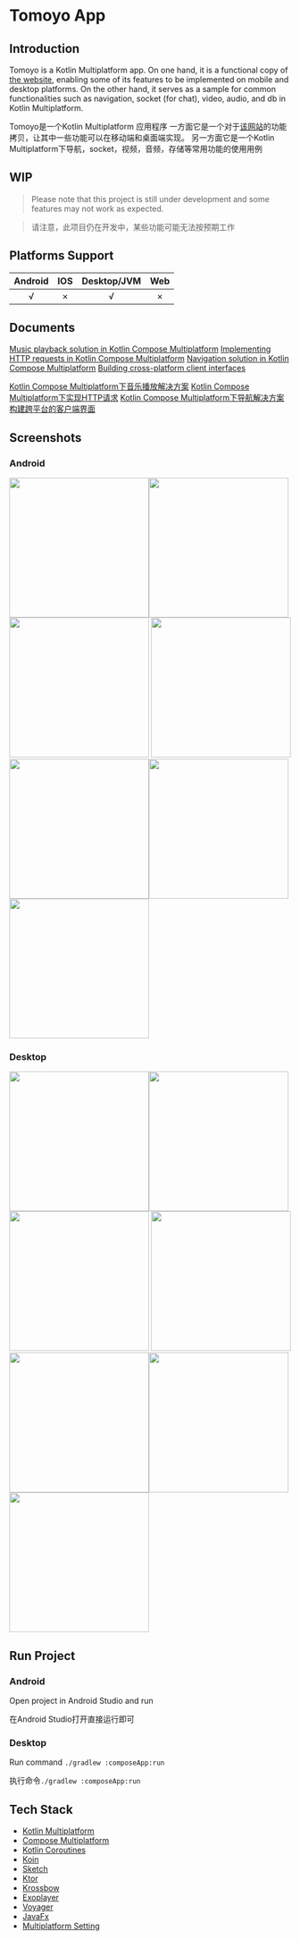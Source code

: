 # Tomoyo App

## Introduction

Tomoyo is a Kotlin Multiplatform app.
On one hand, it is a functional copy of [the website](https://www.astercasc.com), enabling some of
its features to be implemented on mobile and desktop platforms.
On the other hand, it serves as a sample for common functionalities such as navigation, socket
(for chat), video, audio, and db in Kotlin Multiplatform.

Tomoyo是一个Kotlin Multiplatform 应用程序
一方面它是一个对于[该网站](https://www.astercasc.com)的功能拷贝，让其中一些功能可以在移动端和桌面端实现。
另一方面它是一个Kotlin Multiplatform下导航，socket，视频，音频，存储等常用功能的使用用例

## WIP

> Please note that this project is still under development and some features may not work as
> expected.

> 请注意，此项目仍在开发中，某些功能可能无法按预期工作

## Platforms Support

| Android | IOS | Desktop/JVM | Web |
|:-------:|:---:|:-----------:|:---:|
|    √    |  ×  |      √      |  ×  |

## Documents

[Music playback solution in Kotlin Compose Multiplatform](https://www.astercasc.com/article/detail?articleId=AT182402577020566323)
[Implementing HTTP requests in Kotlin Compose Multiplatform](https://www.astercasc.com/article/detail?articleId=AT182174036963389030)
[Navigation solution in Kotlin Compose Multiplatform](https://www.astercasc.com/article/detail?articleId=AT182028575808345292)
[Building cross-platform client interfaces](https://www.astercasc.com/article/detail?articleId=AT1734101922878869)

[Kotlin Compose Multiplatform下音乐播放解决方案](https://www.astercasc.com/article/detail?articleId=AT182402577020566323)
[Kotlin Compose Multiplatform下实现HTTP请求](https://www.astercasc.com/article/detail?articleId=AT182174036963389030)
[Kotlin Compose Multiplatform下导航解决方案](https://www.astercasc.com/article/detail?articleId=AT182028575808345292)
[构建跨平台的客户端界面](https://www.astercasc.com/article/detail?articleId=AT1734101922878869)

## Screenshots

### Android

<img src="image/android_1.jpg"  width="250"/><img src="image/android_2.jpg"  width="250"/><img src="image/android_3.jpg"  width="250"/>
<img src="image/android_4.jpg"  width="250"/><img src="image/android_5.jpg"  width="250"/><img src="image/android_6.jpg"  width="250"/>
<img src="image/android_7.jpg"  width="250"/>

### Desktop

<img src="image/desktop_1.png" width="250"/><img src="image/desktop_2.png" width="250"/><img src="image/desktop_3.png" width="250"/>
<img src="image/desktop_4.png" width="250"/><img src="image/desktop_5.png" width="250"/><img src="image/desktop_6.png" width="250"/>
<img src="image/desktop_7.png"  width="250"/>

## Run Project

### Android

Open project in Android Studio and run

在Android Studio打开直接运行即可

### Desktop

Run command `./gradlew :composeApp:run`

执行命令`./gradlew :composeApp:run`

## Tech Stack

- [Kotlin Multiplatform](https://kotlinlang.org/lp/multiplatform/)
- [Compose Multiplatform](https://www.jetbrains.com/lp/compose-multiplatform/)
- [Kotlin Coroutines](https://github.com/Kotlin/kotlinx.coroutines)
- [Koin](https://insert-koin.io/)
- [Sketch](https://github.com/panpf/sketch/)
- [Ktor](https://ktor.io/)
- [Krossbow](https://github.com/joffrey-bion/krossbow)
- [Exoplayer](https://github.com/google/ExoPlayer)
- [Voyager](https://github.com/adrielcafe/voyager)
- [JavaFx](https://openjfx.io/)
- [Multiplatform Setting](https://github.com/russhwolf/multiplatform-settings)